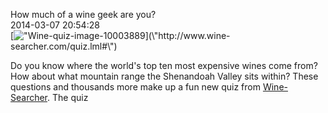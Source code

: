 How much of a wine geek are you?<br/>2014-03-07 20:54:28<br/>[![\"Wine-quiz-image-10003889](\"http://www.undergroundcellar.com/blog/wp-content/uploads/2014/03/Wine-quiz-image-10003889-11.jpg\")](\"http://www.wine-searcher.com/quiz.lml#\")

 Do you know where the world\'s top ten most expensive wines come from? How about what mountain range the Shenandoah Valley sits within? These questions and thousands more make up a fun new quiz from [Wine-Searcher](\"http://www.wine-searcher.com/quiz.lml#\"). The quiz